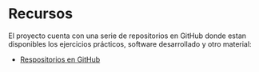 # Recursos

El proyecto cuenta con una serie de repositorios en GitHub donde estan disponibles los ejercicios prácticos, software desarrollado y otro material:
* [Respositorios en GitHub](https://github.com/proyecto-futbol-unpsjb)
